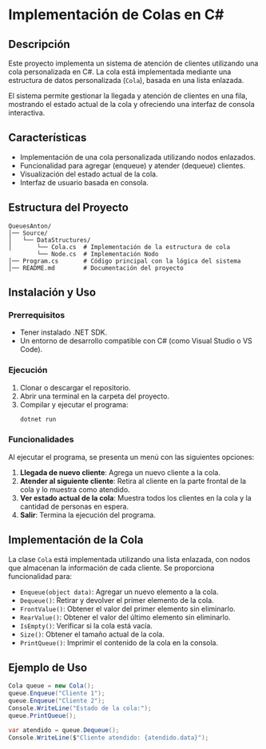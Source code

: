 # Implementación de Colas en C#

## Descripción
Este proyecto implementa un sistema de atención de clientes utilizando una cola personalizada en C#. La cola está implementada mediante una estructura de datos personalizada (`Cola`), basada en una lista enlazada.

El sistema permite gestionar la llegada y atención de clientes en una fila, mostrando el estado actual de la cola y ofreciendo una interfaz de consola interactiva.

## Características
- Implementación de una cola personalizada utilizando nodos enlazados.
- Funcionalidad para agregar (enqueue) y atender (dequeue) clientes.
- Visualización del estado actual de la cola.
- Interfaz de usuario basada en consola.

## Estructura del Proyecto
```
QueuesAnton/
│── Source/
│   └── DataStructures/
│       └── Cola.cs  # Implementación de la estructura de cola
        └── Node.cs  # Implementación Nodo
│── Program.cs       # Código principal con la lógica del sistema
│── README.md        # Documentación del proyecto
```

## Instalación y Uso
### Prerrequisitos
- Tener instalado .NET SDK.
- Un entorno de desarrollo compatible con C# (como Visual Studio o VS Code).

### Ejecución
1. Clonar o descargar el repositorio.
2. Abrir una terminal en la carpeta del proyecto.
3. Compilar y ejecutar el programa:
   ```sh
   dotnet run
   ```

### Funcionalidades
Al ejecutar el programa, se presenta un menú con las siguientes opciones:

1. **Llegada de nuevo cliente**: Agrega un nuevo cliente a la cola.
2. **Atender al siguiente cliente**: Retira al cliente en la parte frontal de la cola y lo muestra como atendido.
3. **Ver estado actual de la cola**: Muestra todos los clientes en la cola y la cantidad de personas en espera.
4. **Salir**: Termina la ejecución del programa.

## Implementación de la Cola
La clase `Cola` está implementada utilizando una lista enlazada, con nodos que almacenan la información de cada cliente. Se proporciona funcionalidad para:
- `Enqueue(object data)`: Agregar un nuevo elemento a la cola.
- `Dequeue()`: Retirar y devolver el primer elemento de la cola.
- `FrontValue()`: Obtener el valor del primer elemento sin eliminarlo.
- `RearValue()`: Obtener el valor del último elemento sin eliminarlo.
- `IsEmpty()`: Verificar si la cola está vacía.
- `Size()`: Obtener el tamaño actual de la cola.
- `PrintQueue()`: Imprimir el contenido de la cola en la consola.

## Ejemplo de Uso
```csharp
Cola queue = new Cola();
queue.Enqueue("Cliente 1");
queue.Enqueue("Cliente 2");
Console.WriteLine("Estado de la cola:");
queue.PrintQueue();

var atendido = queue.Dequeue();
Console.WriteLine($"Cliente atendido: {atendido.data}");
```


